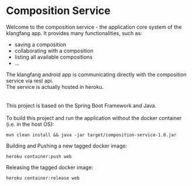 # Composition Service

Welcome to the composition service - the application core system of the klangfang app.
It provides many functionalities, such as:
- saving a composition
- collaborating with a composition
- listing all available compositions
- ...

The klangfang android app is communicating directly with the composition service via rest api.<br>
The service is actually hosted in heroku.<br>
<br>
<br>
This project is based on the Spring Boot Framework and Java.<br>
<br>
To build this project and run the application without the docker container (i.e. in the host OS):<br>
````
mvn clean install && java -jar target/composition-service-1.0.jar

````
Building and Pushing a new tagged docker image:
````
heroku container:push web

````

Releasing the tagged docker image:
````
heroku container:release web

````


